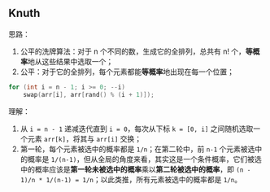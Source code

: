 ## Knuth

思路：

1. 公平的洗牌算法：对于 n 个不同的数，生成它的全排列，总共有 n! 个，**等概率**地从这些结果中选取一个；
2. 公平：对于它的全排列，每个元素都能**等概率**地出现在每一个位置；

```cpp
for (int i = n - 1; i >= 0; --i)
    swap(arr[i], arr[rand() % (i + 1)]);
```

理解：

1. 从 `i = n - 1` 递减迭代直到 `i = 0`，每次从下标 `k = [0, i]` 之间随机选取一个元素 `arr[k]`，将其与 `arr[i]`  交换；
2. 第一轮，每个元素被选中的概率都是 `1/n`；在第二轮中，前 `n-1` 个元素被选中的概率是 `1/(n-1)`，但从全局的角度来看，其实这是一个条件概率，它们被选中的概率应该是**第一轮未被选中的概率**乘以**第二轮被选中的概率**，即 `(n - 1)/n * 1/(n-1) = 1/n`；以此类推，所有元素被选中的概率都是 `1/n`。

















































